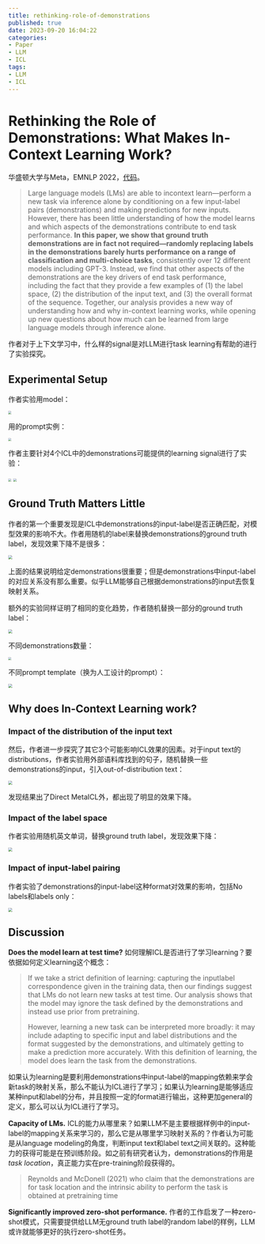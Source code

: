 ```yaml
---
title: rethinking-role-of-demonstrations
published: true
date: 2023-09-20 16:04:22
categories:
- Paper
- LLM
- ICL
tags:
- LLM
- ICL
---
```


# Rethinking the Role of Demonstrations: What Makes In-Context Learning Work?

华盛顿大学与Meta，EMNLP 2022，[代码](github.com/Alrope123/rethinking-demonstrations)。

> Large language models (LMs) are able to incontext learn—perform a new task via inference alone by conditioning on a few input-label pairs (demonstrations) and making predictions for new inputs. However, there has been little understanding of how the model learns and which aspects of the demonstrations contribute to end task performance. **In this paper, we show that ground truth demonstrations are in fact not required—randomly replacing labels in the demonstrations barely hurts performance on a range of classification and multi-choice tasks**, consistently over 12 different models including GPT-3. Instead, we find that other aspects of the demonstrations are the key drivers of end task performance, including the fact that they provide a few examples of (1) the label space, (2) the distribution of the input text, and (3) the overall format of the sequence. Together, our analysis provides a new way of understanding how and why in-context learning works, while opening up new questions about how much can be learned from large language models through inference alone.

作者对于上下文学习中，什么样的signal是对LLM进行task learning有帮助的进行了实验探究。

<!--more-->

## Experimental Setup

作者实验用model：

<img src="https://lxy-blog-pics.oss-cn-beijing.aliyuncs.com/asssets/image-20230920160808581.png"   style="zoom:40%;" />

用的prompt实例：

<img src="https://lxy-blog-pics.oss-cn-beijing.aliyuncs.com/asssets/image-20230920160835959.png"   style="zoom:40%;" />

作者主要针对4个ICL中的demonstrations可能提供的learning signal进行了实验：

<img src="https://lxy-blog-pics.oss-cn-beijing.aliyuncs.com/asssets/image-20230920161615499.png"   style="zoom:40%;" />

<img src="https://lxy-blog-pics.oss-cn-beijing.aliyuncs.com/asssets/image-20230920160935727.png"   style="zoom:40%;" />

## Ground Truth Matters Little

作者的第一个重要发现是ICL中demonstrations的input-label是否正确匹配，对模型效果的影响不大。作者用随机的label来替换demonstrations的ground truth label，发现效果下降不是很多：

<img src="https://lxy-blog-pics.oss-cn-beijing.aliyuncs.com/asssets/image-20230920161132344.png"   style="zoom:50%;" />

上面的结果说明给定demonstrations很重要；但是demonstrations中input-label的对应关系没有那么重要。似乎LLM能够自己根据demonstrations的input去恢复映射关系。

额外的实验同样证明了相同的变化趋势，作者随机替换一部分的ground truth label：

<img src="https://lxy-blog-pics.oss-cn-beijing.aliyuncs.com/asssets/image-20230920161421023.png"   style="zoom:50%;" />

不同demonstrations数量：

<img src="https://lxy-blog-pics.oss-cn-beijing.aliyuncs.com/asssets/image-20230920161457497.png"   style="zoom:40%;" />

不同prompt template（换为人工设计的prompt）：

<img src="https://lxy-blog-pics.oss-cn-beijing.aliyuncs.com/asssets/image-20230920161548069.png"  style="zoom:50%;" />

## Why does In-Context Learning work?

### Impact of the distribution of the input text

然后，作者进一步探究了其它3个可能影响ICL效果的因素。对于input text的distributions，作者实验用外部语料库找到的句子，随机替换一些demonstrations的input，引入out-of-distribution text：

<img src="https://lxy-blog-pics.oss-cn-beijing.aliyuncs.com/asssets/image-20230920161931114.png"   style="zoom:50%;" />

发现结果出了Direct MetaICL外，都出现了明显的效果下降。

### Impact of the label space

作者实验用随机英文单词，替换ground truth label，发现效果下降：

<img src="https://lxy-blog-pics.oss-cn-beijing.aliyuncs.com/asssets/image-20230920162506223.png"   style="zoom:50%;" />

### Impact of input-label pairing

作者实验了demonstrations的input-label这种format对效果的影响，包括No labels和labels only：

<img src="https://lxy-blog-pics.oss-cn-beijing.aliyuncs.com/asssets/image-20230920162622374.png"   style="zoom:50%;" />

## Discussion

**Does the model learn at test time?** 如何理解ICL是否进行了学习learning？要依据如何定义learning这个概念：

> If we take a strict definition of learning: capturing the inputlabel correspondence given in the training data, then our findings suggest that LMs do not learn new tasks at test time. Our analysis shows that the model may ignore the task defined by the demonstrations and instead use prior from pretraining.
>
> However, learning a new task can be interpreted more broadly: it may include adapting to specific input and label distributions and the format suggested by the demonstrations, and ultimately getting to make a prediction more accurately. With this definition of learning, the model does learn the task from the demonstrations.

如果认为learning是要利用demonstrations中input-label的mapping依赖来学会新task的映射关系，那么不能认为ICL进行了学习；如果认为learning是能够适应某种input和label的分布，并且按照一定的format进行输出，这种更加general的定义，那么可以认为ICL进行了学习。

**Capacity of LMs.** ICL的能力从哪里来？如果LLM不是主要根据样例中的input-label的mapping关系来学习的，那么它是从哪里学习映射关系的？作者认为可能是从language modeling的角度，判断input text和label text之间关联的。这种能力的获得可能是在预训练阶段。如之前有研究者认为，demonstrations的作用是*task location*，真正能力实在pre-training阶段获得的。

> Reynolds and McDonell (2021) who claim that the demonstrations are for task location and the intrinsic ability to perform the task is obtained at pretraining time

**Significantly improved zero-shot performance.** 作者的工作启发了一种zero-shot模式，只需要提供给LLM无ground truth label的random label的样例，LLM或许就能够更好的执行zero-shot任务。
